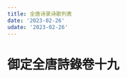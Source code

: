 ```yaml
---
title: 全唐诗录诗歌列表
date: '2023-02-26'
udate: '2023-02-26'
---
```

# 御定全唐詩錄卷十九

<PoemList :list="poems" :authorMap="authorMap" />


<script setup>
const chapter = '卷十九';
import poems from '/data/qtsl/卷十九/poems.json'
import authorMap from '/data/qtsl/卷十九/author.json'
</script>
